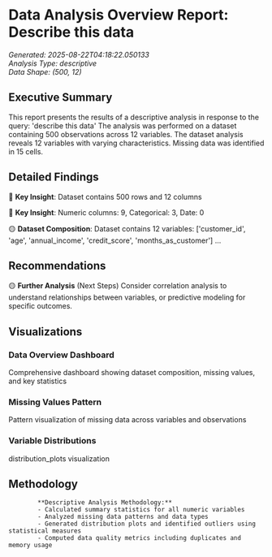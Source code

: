 # Data Analysis Overview Report: Describe this data

*Generated: 2025-08-22T04:18:22.050133*  
*Analysis Type: descriptive*  
*Data Shape: (500, 12)*

## Executive Summary

This report presents the results of a descriptive analysis in response to the query: 'describe this data' The analysis was performed on a dataset containing 500 observations across 12 variables. The dataset analysis reveals 12 variables with varying characteristics. Missing data was identified in 15 cells.

## Detailed Findings

🔴 **Key Insight**: Dataset contains 500 rows and 12 columns

🔴 **Key Insight**: Numeric columns: 9, Categorical: 3, Date: 0

🟡 **Dataset Composition**: Dataset contains 12 variables: ['customer_id', 'age', 'annual_income', 'credit_score', 'months_as_customer'] ...

## Recommendations

🟡 **Further Analysis** (Next Steps)
Consider correlation analysis to understand relationships between variables, or predictive modeling for specific outcomes.

## Visualizations

### Data Overview Dashboard
Comprehensive dashboard showing dataset composition, missing values, and key statistics

### Missing Values Pattern
Pattern visualization of missing data across variables and observations

### Variable Distributions
distribution_plots visualization

## Methodology


            **Descriptive Analysis Methodology:**
            - Calculated summary statistics for all numeric variables
            - Analyzed missing data patterns and data types
            - Generated distribution plots and identified outliers using statistical measures
            - Computed data quality metrics including duplicates and memory usage
            

